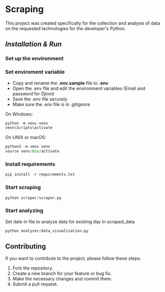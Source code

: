 # Scraping


This project was created specifically for the collection and analysis of data on the requested technologies for the developer's Python.

##  _Installation & Run_
###  Set up the environment 

###  Set enviroment variable
- Copy and rename the **.env.sample** file to **.env** 
- Open the .env file and edit the environment variables (Email and password for Djinni)
- Save the .env file securely 
- Make sure the .env file is in .gitignore

 On Windows:
```python
python -m venv venv 
venv\Scripts\activate
 ```

 On UNIX or macOS:
```python
python3 -m venv venv 
source venv/bin/activate
 ```

###  Install requirements 
```python
pip install -r requirements.txt
```

###  Start scraping 
```python
python scraper/scraper.py
```


###  Start analyzing
Set date in file to analyze data for existing day in scraped_data
```python
python analyzer/data_visualization.py
```

##  Contributing
If you want to contribute to the project, please follow these steps:
1. Fork the repository.
2. Create a new branch for your feature or bug fix.
3. Make the necessary changes and commit them.
4. Submit a pull request.
